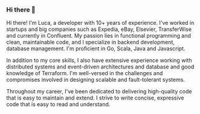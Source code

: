 ### Hi there 👋

<!--
**luca-filipponi/luca-filipponi** is a ✨ _special_ ✨ repository because its `README.md` (this file) appears on your GitHub profile.

Here are some ideas to get you started:

- 🔭 I’m currently working on ...
- 🌱 I’m currently learning ...
- 👯 I’m looking to collaborate on ...
- 🤔 I’m looking for help with ...
- 💬 Ask me about ...
- 📫 How to reach me: ...
- 😄 Pronouns: ...
- ⚡ Fun fact: ...
-->


Hi there! I'm Luca, a developer with 10+ years of experience. I've worked in startups and big companies such as Expedia, eBay, Elsevier, TransferWise and currently in Confluent. My passion lies in functional programming and clean, maintainable code, and I specialize in backend development, database management. I'm proficient in Go, Scala, Java and Javascript. 

In addition to my core skills, I also have extensive experience working with distributed systems and event-driven architectures and database and good knowledge of Terraform. I'm well-versed in the challenges and compromises involved in designing scalable and fault-tolerant systems.

Throughout my career, I've been dedicated to delivering high-quality code that is easy to maintain and extend. I strive to write concise, expressive code that is easy to read and understand.

